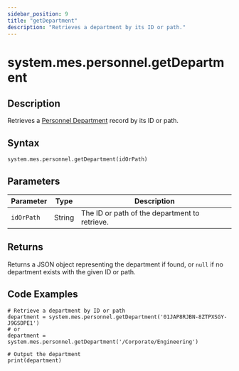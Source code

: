 ```yaml
---
sidebar_position: 9
title: "getDepartment"
description: "Retrieves a department by its ID or path."
---
```


# system.mes.personnel.getDepartment

## Description

Retrieves a [Personnel Department](../../data-model/personnel-model/personnel-department) record by its ID or path.

## Syntax

```
system.mes.personnel.getDepartment(idOrPath)
```

## Parameters

| Parameter   | Type   | Description                                         |
| ----------- | ------ | --------------------------------------------------- |
| `idOrPath`  | String | The ID or path of the department to retrieve.       |

## Returns

Returns a JSON object representing the department if found, or `null` if no department exists with the given ID or path.

## Code Examples

```
# Retrieve a department by ID or path
department = system.mes.personnel.getDepartment('01JAP8RJBN-8ZTPXSGY-J9GSDPE1')
# or
department = system.mes.personnel.getDepartment('/Corporate/Engineering')

# Output the department
print(department)
```